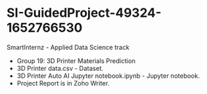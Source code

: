 # SI-GuidedProject-49324-1652766530
SmartInternz - Applied Data Science track
- Group 19: 3D Printer Materials Prediction
- 3D Printer data.csv - Dataset.  
- 3D Printer Auto AI Jupyter notebook.ipynb - Jupyter notebook. 
- Project Report is in Zoho Writer.

